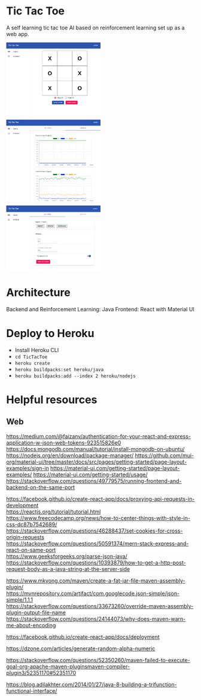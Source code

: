# Tic Tac Toe

A self learning tic tac toe AI based on reinforcement learning set up as a web
app.

<img src="images/tic_tac_toe_01.png" width="50%">
<img src="images/tic_tac_toe_02.png" width="50%">
<img src="images/tic_tac_toe_03.png" width="50%">


# Architecture

Backend and Reinforcement Learning: Java
Frontend: React with Material UI  

# Deploy to Heroku

- Install Heroku CLI
- `cd TicTacToe`
- `heroku create`
- `heroku buildpacks:set heroku/java`
- `heroku buildpacks:add --index 2 heroku/nodejs`

# Helpful resources

## Web

https://medium.com/@faizanv/authentication-for-your-react-and-express-application-w-json-web-tokens-923515826e0
https://docs.mongodb.com/manual/tutorial/install-mongodb-on-ubuntu/
https://nodejs.org/en/download/package-manager/
https://github.com/mui-org/material-ui/tree/master/docs/src/pages/getting-started/page-layout-examples/sign-in
https://material-ui.com/getting-started/page-layout-examples/
https://material-ui.com/getting-started/usage/
https://stackoverflow.com/questions/49779575/running-frontend-and-backend-on-the-same-port

https://facebook.github.io/create-react-app/docs/proxying-api-requests-in-development  
https://reactjs.org/tutorial/tutorial.html  
https://www.freecodecamp.org/news/how-to-center-things-with-style-in-css-dc87b7542689/  
https://stackoverflow.com/questions/46288437/set-cookies-for-cross-origin-requests  
https://stackoverflow.com/questions/50591374/mern-stack-express-and-react-on-same-port  
https://www.geeksforgeeks.org/parse-json-java/  
https://stackoverflow.com/questions/10393879/how-to-get-a-http-post-request-body-as-a-java-string-at-the-server-side  

https://www.mkyong.com/maven/create-a-fat-jar-file-maven-assembly-plugin/  
https://mvnrepository.com/artifact/com.googlecode.json-simple/json-simple/1.1.1  
https://stackoverflow.com/questions/33673260/override-maven-assembly-plugin-output-file-name  
https://stackoverflow.com/questions/24144073/why-does-maven-warn-me-about-encoding  

https://facebook.github.io/create-react-app/docs/deployment  

https://dzone.com/articles/generate-random-alpha-numeric  

https://stackoverflow.com/questions/52350260/maven-failed-to-execute-goal-org-apache-maven-pluginsmaven-compiler-plugin3/52351170#52351170  

https://blog.adilakhter.com/2014/01/27/java-8-building-a-trifunction-functional-interface/  
